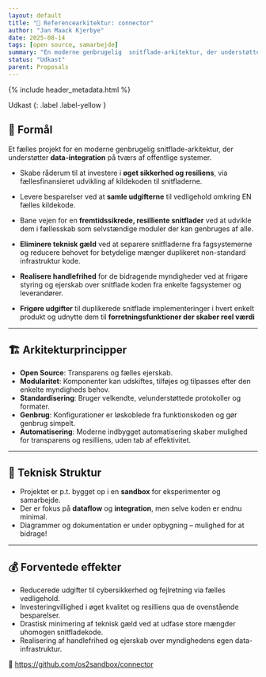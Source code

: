 ```yaml
---
layout: default
title: "🧩 Referencearkitektur: connector"
author: "Jan Maack Kjerbye"
date: 2025-08-14
tags: [open source, samarbejde]
summary: "En moderne genbrugelig  snitflade-arkitektur, der understøtter data-integration på tværs"
status: "Udkast"
parent: Proposals
---
```

{% include header_metadata.html %}


Udkast
{: .label .label-yellow }

## 🎯 Formål
Et fælles projekt for en moderne genbrugelig  snitflade-arkitektur, der understøtter **data-integration** på tværs af offentlige systemer. 

- Skabe råderum til at investere i **øget sikkerhed og resiliens**, via fællesfinansieret udvikling af kildekoden til snitfladerne.

- Levere besparelser ved at **samle udgifterne** til vedligehold omkring EN fælles kildekode. 

- Bane vejen for en **fremtidssikrede, resilliente snitflader** ved at udvikle dem i fællesskab som selvstændige moduler der kan genbruges af alle.

- **Eliminere teknisk gæld** ved at separere snitfladerne fra fagsystemerne og reducere behovet for betydelige mænger duplikeret non-standard infrastruktur kode.

- **Realisere handlefrihed** for de bidragende myndigheder ved at frigøre styring og ejerskab over snitflade koden fra enkelte fagsystemer og leverandører.

- **Frigøre udgifter** til duplikerede snitflade implementeringer i hvert enkelt produkt og udnytte dem til **forretningsfunktioner der skaber reel værdi**


---

## 🏗️ Arkitekturprincipper
- **Open Source**: Transparens og fælles ejerskab.
- **Modularitet**: Komponenter kan udskiftes, tilføjes og tilpasses efter den enkelte myndigheds behov.
- **Standardisering**: Bruger velkendte, velunderstøttede protokoller og formater.
- **Genbrug**: Konfigurationer er løskoblede fra funktionskoden og gør genbrug simpelt.
- **Automatisering**: Moderne indbygget automatisering skaber mulighed for transparens og resilliens, uden tab af effektivitet.

---

## 🔧 Teknisk Struktur
- Projektet er p.t. bygget op i en **sandbox** for eksperimenter og samarbejde.
- Der er fokus på **dataflow** og **integration**, men selve koden er endnu minimal.
- Diagrammer og dokumentation er under opbygning – mulighed for at bidrage!

---


## 💰 Forventede effekter

- Reducerede udgifter til cybersikkerhed og fejlretning via fælles vedligehold.
- Investeringvillighed i øget kvalitet og resilliens qua de ovenstående besparelser.
- Drastisk minimering af teknisk gæld ved at udfase store mængder uhomogen snitfladekode.
- Realisering af handlefrihed og ejerskab over myndighedens egen data-infrastruktur.


🔗 https://github.com/os2sandbox/connector